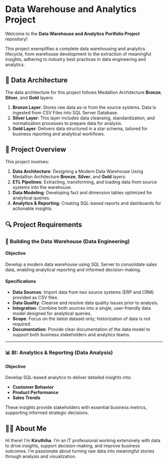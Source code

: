 # Data Warehouse and Analytics Project

Welcome to the **Data Warehouse and Analytics Portfolio Project** repository!

This project exemplifies a complete data warehousing and analytics lifecycle, from warehouse development to the extraction of meaningful insights, adhering to industry best practices in data engineering and analytics.

## 🧮 Data Architecture

The data architecture for this project follows Medallion Architecture **Bronze**, **Silver**, and **Gold** layers:

1. **Bronze Layer**: Stores raw data as-is from the source systems. Data is ingested from CSV Files into SQL Server Database.
2. **Silver Layer**: This layer includes data cleansing, standardization, and normalization processes to prepare data for analysis.
3. **Gold Layer**: Delivers data structured in a star schema, tailored for business reporting and analytical workflows.

## 📌 Project Overview

This project involves:

1. **Data Architecture**: Designing a Modern Data Warehouse Using Medallion Architecture **Bronze**, **Silver**, and **Gold** layers.
2. **ETL Pipelines**: Extracting, transforming, and loading data from source systems into the warehouse.
3. **Data Modeling**: Developing fact and dimension tables optimized for analytical queries.
4. **Analytics & Reporting**: Creating SQL-based reports and dashboards for actionable insights.

  ## 🔍 Project Requirements

### 🧱 Building the Data Warehouse (Data Engineering)

#### Objective
Develop a modern data warehouse using SQL Server to consolidate sales data, enabling analytical reporting and informed decision-making.

#### Specifications
- **Data Sources**: Import data from two source systems (ERP and CRM) provided as CSV files.
- **Data Quality**: Cleanse and resolve data quality issues prior to analysis.
- **Integration**: Combine both sources into a single, user-friendly data model designed for analytical queries.
- **Scope**: Focus on the latest dataset only; historization of data is not required.
- **Documentation**: Provide clear documentation of the data model to support both business stakeholders and analytics teams.

---

### 📊 BI: Analytics & Reporting (Data Analysis)

#### Objective
Develop SQL-based analytics to deliver detailed insights into:
- **Customer Behavior**
- **Product Performance**
- **Sales Trends**

These insights provide stakeholders with essential business metrics, supporting informed strategic decisions.

## 🧑‍💻 About Me

Hi there! I'm **Kiruthiha**. I’m an IT professional working extensively with data to drive insights, support decision-making, and improve business outcomes. I’m passionate about turning raw data into meaningful stories through analysis and visualization.
